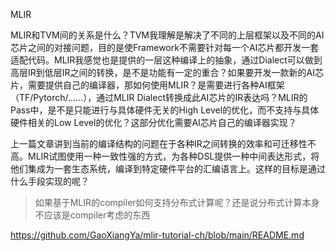 MLIR

MLIR和TVM间的关系是什么？TVM我理解是解决了不同的上层框架以及不同的AI芯片之间的对接问题，目的是使Framework不需要针对每一个AI芯片都开发一套适配代码。MLIR我感觉也是提供的一层这种编译上的抽象，通过Dialect可以做到高层IR到低层IR之间的转换，是不是功能有一定的重合？如果要开发一款新的AI芯片，需要提供自己的编译器，那如何使用MLIR？是需要进行各种AI框架（TF/Pytorch/......），通过MLIR Dialect转换成此AI芯片的IR表达吗？MLIR的Pass中，是不是只能进行与具体硬件无关的High Level的优化，而不支持与具体硬件相关的Low Level的优化？这部分优化需要AI芯片自己的编译器实现？





上一篇文章讲到当前的编译结构的问题在于各种IR之间转换的效率和可迁移性不高。MLIR试图使用一种一致性强的方式，为各种DSL提供一种中间表达形式，将他们集成为一套生态系统，编译到特定硬件平台的汇编语言上。这样的目标是通过什么手段实现的呢？





> 如果基于MLIR的compiler如何支持分布式计算呢？还是说分布式计算本身不应该是compiler考虑的东西





https://github.com/GaoXiangYa/mlir-tutorial-ch/blob/main/README.md